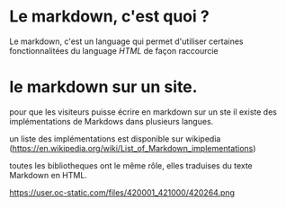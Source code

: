 Le markdown, c'est quoi ?
=========================

Le markdown, c'est un language qui permet d'utiliser certaines fonctionnalitées du language *HTML* de façon raccourcie


le markdown sur un site.
=========================

pour que les visiteurs puisse écrire en markdown sur un ste il existe des implémentations de Markdows dans plusieurs langues.

un liste des implémentations est disponible sur wikipedia (https://en.wikipedia.org/wiki/List_of_Markdown_implementations)

toutes les bibliotheques ont le même rôle, elles traduises du texte Markdown en HTML.

https://user.oc-static.com/files/420001_421000/420264.png

